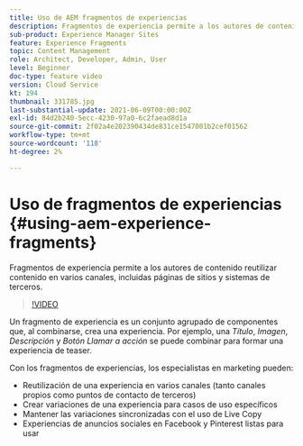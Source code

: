 ```yaml
---
title: Uso de AEM fragmentos de experiencias
description: Fragmentos de experiencia permite a los autores de contenido reutilizar contenido en varios canales, incluidas páginas de sitios y sistemas de terceros.
sub-product: Experience Manager Sites
feature: Experience Fragments
topic: Content Management
role: Architect, Developer, Admin, User
level: Beginner
doc-type: feature video
version: Cloud Service
kt: 194
thumbnail: 331785.jpg
last-substantial-update: 2021-06-09T00:00:00Z
exl-id: 84d2b240-5ecc-4230-97a0-6c2faead8d1a
source-git-commit: 2f02a4e202390434de831ce1547001b2cef01562
workflow-type: tm+mt
source-wordcount: '118'
ht-degree: 2%

---
```


# Uso de fragmentos de experiencias {#using-aem-experience-fragments}

Fragmentos de experiencia permite a los autores de contenido reutilizar contenido en varios canales, incluidas páginas de sitios y sistemas de terceros.

>[!VIDEO](https://video.tv.adobe.com/v/331785/?quality=12&learn=on)

Un fragmento de experiencia es un conjunto agrupado de componentes que, al combinarse, crea una experiencia. Por ejemplo, una *Título*, *Imagen*, *Descripción* y *Botón Llamar a acción* se puede combinar para formar una experiencia de teaser.

Con los fragmentos de experiencias, los especialistas en marketing pueden:

* Reutilización de una experiencia en varios canales (tanto canales propios como puntos de contacto de terceros)
* Crear variaciones de una experiencia para casos de uso específicos
* Mantener las variaciones sincronizadas con el uso de Live Copy
* Experiencias de anuncios sociales en Facebook y Pinterest listas para usar
